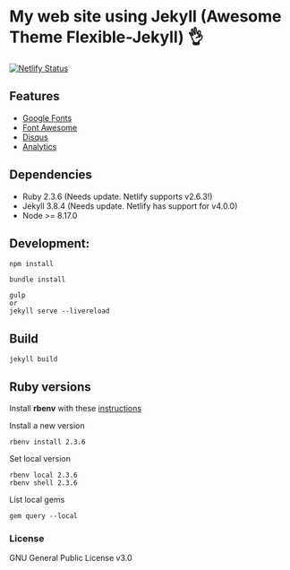 # My web site using Jekyll (Awesome Theme Flexible-Jekyll) :ok_hand:

[![Netlify Status](https://api.netlify.com/api/v1/badges/c479460d-78d1-4329-93c6-f34c156a0ebc/deploy-status)](https://app.netlify.com/sites/evertoncastro/deploys)

## Features

- [Google Fonts](https://fonts.google.com/)
- [Font Awesome](http://fontawesome.io/)
- [Disqus](https://disqus.com/)
- [Analytics](https://analytics.google.com/analytics/web/)

## Dependencies

- Ruby 2.3.6 (Needs update. Netlify supports v2.6.3!)
- Jekyll 3.8.4 (Needs update. Netlify has support for v4.0.0)
- Node >= 8.17.0

## Development:

```
npm install
```

```
bundle install
````

```
gulp
or
jekyll serve --livereload
```

## Build

```
jekyll build
````

## Ruby versions

Install **rbenv** with these [instructions](https://github.com/rbenv/rbenv) 

Install a new version
```
rbenv install 2.3.6
```

Set local version
```
rbenv local 2.3.6
rbenv shell 2.3.6
```

List local gems
```
gem query --local
```

### License

GNU General Public License v3.0
